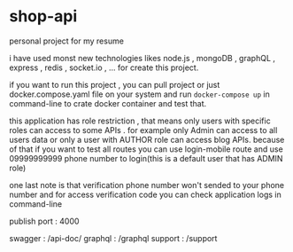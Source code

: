 # shop-api
personal project for my resume

i have used monst new technologies likes node.js , mongoDB , graphQL , express , redis , socket.io , ...  for create this project.

if you want to run this project , you can pull project or just docker.compose.yaml file on your system and run `docker-compose up` in command-line to crate docker container and test that.


this application has role restriction , that means only users with specific roles can access to some APIs .
for example only Admin can access to all users data or only a user with AUTHOR role can access blog APIs.
because of that if you want to test all routes you can use  login-mobile  route and use 09999999999 phone number to login(this is a default user that has ADMIN role)

one last note is that verification phone number won't sended to your phone number and for access verification code you can check application logs in command-line

publish port : 4000

swagger : /api-doc/
graphql : /graphql
support : /support
